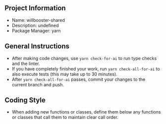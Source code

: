 ## Project Information

- Name: willbooster-shared
- Description: undefined
- Package Manager: yarn

## General Instructions

- After making code changes, use `yarn check-for-ai` to run type checks and the linter.
- If you have completely finished your work, run `yarn check-all-for-ai` to also execute tests (this may take up to 30 minutes).
- After `yarn check-all-for-ai` passes, commit your changes to the current branch and push.

## Coding Style

- When adding new functions or classes, define them below any functions or classes that call them to maintain clear call order.
